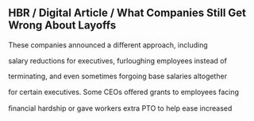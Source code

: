 ## HBR / Digital Article / What Companies Still Get Wrong About Layoffs

These companies announced a diﬀerent approach, including

salary reductions for executives, furloughing employees instead of

terminating, and even sometimes forgoing base salaries altogether

for certain executives. Some CEOs oﬀered grants to employees facing

ﬁnancial hardship or gave workers extra PTO to help ease increased